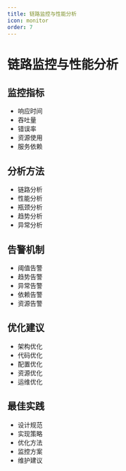 ```yaml
---
title: 链路监控与性能分析
icon: monitor
order: 7
---
```


# 链路监控与性能分析

## 监控指标
- 响应时间
- 吞吐量
- 错误率
- 资源使用
- 服务依赖

## 分析方法
- 链路分析
- 性能分析
- 瓶颈分析
- 趋势分析
- 异常分析

## 告警机制
- 阈值告警
- 趋势告警
- 异常告警
- 依赖告警
- 资源告警

## 优化建议
- 架构优化
- 代码优化
- 配置优化
- 资源优化
- 运维优化

## 最佳实践
- 设计规范
- 实现策略
- 优化方法
- 监控方案
- 维护建议
